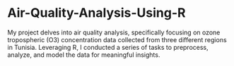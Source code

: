 # Air-Quality-Analysis-Using-R
My project delves into air quality analysis, specifically focusing on ozone tropospheric (O3) concentration data collected from three different regions in Tunisia. Leveraging R, I conducted a series of tasks to preprocess, analyze, and model the data for meaningful insights.
